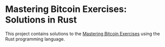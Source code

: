 # Mastering Bitcoin Exercises: Solutions in Rust

This project contains solutions to the [Mastering Bitcoin Exercises](https://xor63.github.io/mastering-bitcoin-exercises) using the Rust programming language.

